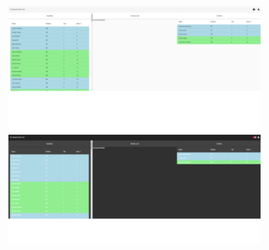 ![alt text](https://github.com/jmaham23/fantasyDraftTierTool/blob/stupid-branch/light_mode.png?raw=true)
![alt text](https://github.com/jmaham23/fantasyDraftTierTool/blob/stupid-branch/dark_mode.png?raw=true)
